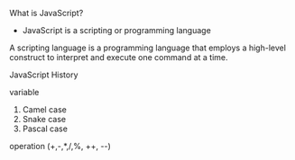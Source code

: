 What is JavaScript?

- JavaScript is a scripting or programming language

A scripting language is a programming language that employs a high-level construct to interpret and execute one command at a time.

JavaScript History

variable

1. Camel case
2. Snake case
3. Pascal case

operation (+,-,*,/,%, ++, --)
